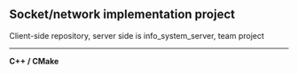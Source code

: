 Socket/network implementation project
---

Client-side repository, server side is info_system_server, team project

---
**C++ / CMake**
